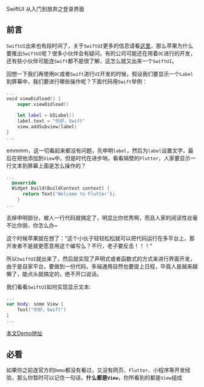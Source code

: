 SwiftUI 从入门到放弃之登录界面

## 前言

`SwiftUI`出来也有段时间了，关于`SwiftUI`更多的信息请看[这里](https://developer.apple.com/xcode/swiftui/)，那么苹果为什么要推出`SwiftUI`呢？很多小伙伴会有疑问，有的公司可能还在用着`OC`进行的开发，还有些小伙伴可能连`Swift`都不是很了解，这怎么就又出来一个`SwiftUI`。

回想一下我们再使用`OC`或者`Swift`进行`UI`开发的时候，假设我们要显示一个`Label`到屏幕中，我们要进行哪些操作呢？下面代码用`Swift`举例：

```swift
...
void viewDidload() {
	super.viewDidload()
	
	let label = UILabel()
	label.text = "你好，Swift"
	view.addSubview(label)
}
...
```

emmmm，这一切看起来都没有问题，先申明`label`，然后为`label`设置文字，最后在把他添加到`View`中。但是时代在进步呐，看看隔壁的`Flutter`，人家要显示一行文本到屏幕上面是怎么操作的？

```dart
...
  @override
  Widget build(BuildContext context) {
	  return Text('Welcome to Flutter');
	}
...
```

去掉申明部分，被人一行代码就搞定了，明显比你优秀啊，而且人家的阅读性丝毫不比你弱，你怎么办~

这个时候苹果就在想了：“这个小伙子轻轻松松就可以把代码运行在多平台上，那开发者不是就更愿意用这个编写么？不行，老子要反击！！！”

所以`SwiftUI`就出来了，然后就实现了声明式或者函数式的方式来进行界面开发，由于是自家平台，要做到一份代码，多端通用自然也要提上日程，毕竟人是越来越懒了，能点头就搞定的，绝不开口说话。

我们看看`SwiftUI`如何实现显示文本:

```swift
...
var body: some View {
	Text("你好，Swift")
}
...
```



[本文Demo地址](https://github.com/codepgq/SwiftUI-Study)



## 必看

如果你之前连官方的`Demo`都没有看过，又没有网页、`Flutter`、小程序等开发经验，那么你暂时可以记住一句话，**什么都是`View`**，你所看到的都是`View`组成